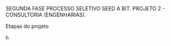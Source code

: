 SEGUNDA FASE PROCESSO SELETIVO SEED A BIT. PROJETO 2 - CONSULTORIA (ENGENHARIAS).
<p> Etapas do projeto </p>
h

